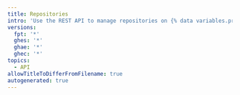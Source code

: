 ```yaml
---
title: Repositories
intro: 'Use the REST API to manage repositories on {% data variables.product.company_short %}.'
versions:
  fpt: '*'
  ghes: '*'
  ghae: '*'
  ghec: '*'
topics:
  - API
allowTitleToDifferFromFilename: true
autogenerated: true
---
```




<!-- Content after this section is automatically generated -->

